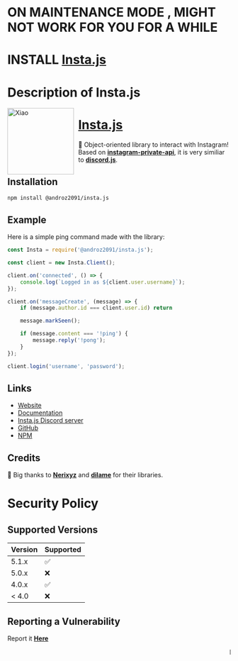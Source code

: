 # ON MAINTENANCE MODE , MIGHT NOT WORK FOR YOU FOR A WHILE

# INSTALL [Insta.js](https://npmjs.com/@androz2091/insta.js)

# Description of Insta.js

<img width="150" height="150" align="left" style="float: left; margin: 0 10px 0 0;" alt="Xiao" src="https://i.goopics.net/PO1L4.png">

# [Insta.js](https://npmjs.com/@androz2091/insta.js)

💬 Object-oriented library to interact with Instagram! Based on **[instagram-private-api](https://github.com/dilame/instagram-private-api)**, it is very similiar to **[discord.js](https://npmjs.com/discord.js)**.

## Installation
```
npm install @androz2091/insta.js
```

## Example

Here is a simple ping command made with the library:

```js
const Insta = require('@androz2091/insta.js');

const client = new Insta.Client();

client.on('connected', () => {
    console.log(`Logged in as ${client.user.username}`);
});

client.on('messageCreate', (message) => {
    if (message.author.id === client.user.id) return

    message.markSeen();

    if (message.content === '!ping') {
        message.reply('!pong');
    }
});

client.login('username', 'password');
```

## Links

* [Website](https://insta.js.org)
* [Documentation](https://insta.js.org/#/docs)
* [Insta.js Discord server](https://discord.gg/hw87VUQ)
* [GitHub](https://github.com/Androz2091/insta.js)
* [NPM](https://www.npmjs.com/@androz2091/insta.js)

## Credits

🧡 Big thanks to **[Nerixyz](https://github.com/Nerixyz)** and **[dilame](https://github.com/dilame)** for their libraries.


 # Security Policy

## Supported Versions

    
| Version | Supported          |
| ------- | ------------------ |
| 5.1.x   | :white_check_mark: |
| 5.0.x   | :x:                |
| 4.0.x   | :white_check_mark: |
| < 4.0   | :x:                |

## Reporting a Vulnerability

Report it **[Here](https://dobbie.ml)** 

<marquee>
    Dobbie
    </marquee>
    </br>

